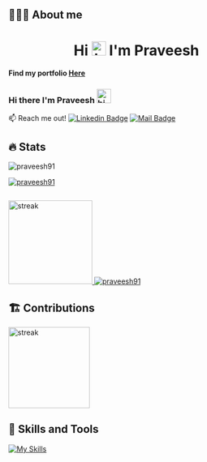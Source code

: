 ## 👨🏻‍💻 About me

<h1 align="center">Hi <img src="https://user-images.githubusercontent.com/1303154/88677602-1635ba80-d120-11ea-84d8-d263ba5fc3c0.gif" width="28px" alt="hi"> I'm Praveesh</h1>

<h4 >Find my portfolio <a href="https://new-portfolio-kase.vercel.app" target="_blank">Here</a> </h4>

### Hi there I'm Praveesh <img src="https://user-images.githubusercontent.com/1303154/88677602-1635ba80-d120-11ea-84d8-d263ba5fc3c0.gif" width="28px" alt="hi">

:mailbox: Reach me out!
[![Linkedin Badge](https://img.shields.io/badge/-Praveesh-0e76a8?style=flat&labelColor=0e76a8&logo=linkedin&logoColor=white)](https://www.linkedin.com/in/praveeshpavithran/) [![Mail Badge](https://img.shields.io/badge/-praveesh91-c0392b?style=flat&labelColor=c0392b&logo=gmail&logoColor=white)](mailto:praveesh91@gmail.com)


## 🔥 Stats


<p align="left"> <img src="https://komarev.com/ghpvc/?username=praveesh91&label=Profile%20views&color=0e75b6&style=flat" alt="praveesh91" /> </p>

<p align="left"> <a href="https://github.com/ryo-ma/github-profile-trophy"><img src="https://github-profile-trophy.vercel.app/?username=praveesh91" alt="praveesh91" /></a> </p>

<p align="left"> <a href="https://twitter.com/" target="blank"><img src="https://img.shields.io/twitter/follow/?logo=twitter&style=for-the-badge" alt="" /></a> </p>

  <a href="https://github.com/praveesh91/github-readme-stats">
  <img alt="streak" title="streak" src="https://github-readme-stats.vercel.app/api?username=praveesh91&show_icons=true&theme=tokyonight" height="165"/>
 <img align="streak" src="https://github-readme-stats.vercel.app/api/top-langs?username=praveesh91&show_icons=true&locale=en&layout=compact&&theme=tokyonight"" alt="praveesh91" />
  </a>
  

## 🏗️ Contributions   

  <a href="https://git.io/streak-stats">
  <img alt="streak" title="streak" src="https://github-readme-streak-stats.herokuapp.com/?user=praveesh91&theme=radical&hide_border=true&count_private=true" height="160"/>
  </a>



## 🔧 Skills and Tools

[![My Skills](https://skills.thijs.gg/icons?i=js,html,css,angular,nodejs,react,ts,mongodb)](https://skills.thijs.gg)
                                                                                                                        
                                                                                                                        
                                                                                                                        
